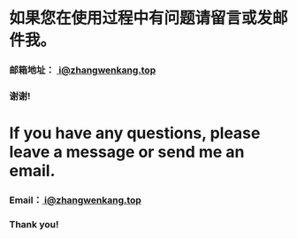 # 如果您在使用过程中有问题请留言或发邮件我。

### 邮箱地址： [​ i@zhangwenkang.top ​](mailTo:i@zhangwenkang.top)

### 谢谢!

# If you have any questions, please leave a message or send me an email.

### Email：[ i@zhangwenkang.top ](mailTo:i@zhangwenkang.top)

### Thank you!

